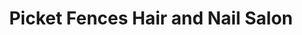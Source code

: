 ---
title: "Picket Fences Hair and Nail Salon"
url: /syracuse/picket-fences-hair-and-nail-salon/
shop: Kosmetik
---